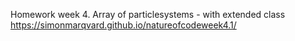 Homework week 4. Array of particlesystems - with extended class
https://simonmarqvard.github.io/natureofcodeweek4.1/
